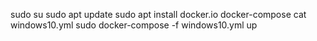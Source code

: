 sudo su
sudo apt update
sudo apt install docker.io docker-compose
cat windows10.yml
sudo docker-compose -f windows10.yml up
